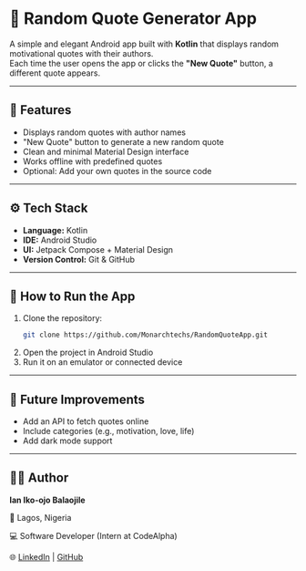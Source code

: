 # 🎯 Random Quote Generator App

A simple and elegant Android app built with **Kotlin** that displays random motivational quotes with their authors.  
Each time the user opens the app or clicks the **"New Quote"** button, a different quote appears.

---

## 🧠 Features

- Displays random quotes with author names  
- "New Quote" button to generate a new random quote  
- Clean and minimal Material Design interface  
- Works offline with predefined quotes  
- Optional: Add your own quotes in the source code  

---

## ⚙️ Tech Stack

- **Language:** Kotlin  
- **IDE:** Android Studio  
- **UI:** Jetpack Compose + Material Design  
- **Version Control:** Git & GitHub  

---

## 🚀 How to Run the App

1. Clone the repository:
   ```bash
   git clone https://github.com/Monarchtechs/RandomQuoteApp.git
   ```
2. Open the project in Android Studio
3. Run it on an emulator or connected device

---

## 🧩 Future Improvements

- Add an API to fetch quotes online
- Include categories (e.g., motivation, love, life)
- Add dark mode support

---

## 👨‍💻 Author

**Ian Iko-ojo Balaojile**

📍 Lagos, Nigeria

💻 Software Developer (Intern at CodeAlpha)

🌐 [LinkedIn](https://www.linkedin.com) | [GitHub](https://github.com)
